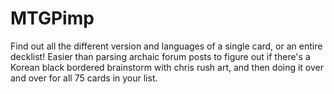 # MTGPimp
Find out all the different version and languages of a single card, or an entire decklist! Easier than parsing archaic forum posts to figure out if there's a Korean black bordered brainstorm with chris rush art, and then doing it over and over for all 75 cards in your list. 
